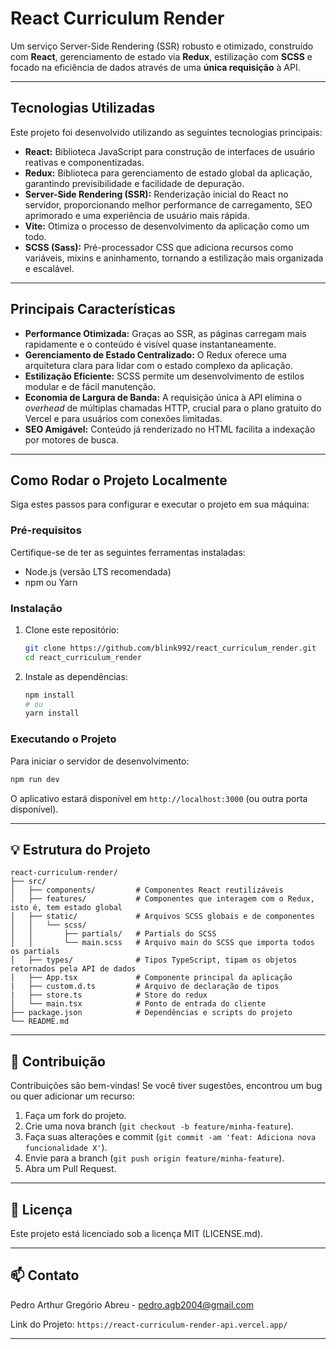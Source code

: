
# React Curriculum Render
Um serviço Server-Side Rendering (SSR) robusto e otimizado, construído com **React**, gerenciamento de estado via **Redux**, estilização com **SCSS** e focado na eficiência de dados através de uma **única requisição** à API.

-----

## Tecnologias Utilizadas

Este projeto foi desenvolvido utilizando as seguintes tecnologias principais:

  * **React:** Biblioteca JavaScript para construção de interfaces de usuário reativas e componentizadas.
  * **Redux:** Biblioteca para gerenciamento de estado global da aplicação, garantindo previsibilidade e facilidade de depuração.
  * **Server-Side Rendering (SSR):** Renderização inicial do React no servidor, proporcionando melhor performance de carregamento, SEO aprimorado e uma experiência de usuário mais rápida.
  * **Vite:** Otimiza o processo de desenvolvimento da aplicação como um todo.
  * **SCSS (Sass):** Pré-processador CSS que adiciona recursos como variáveis, mixins e aninhamento, tornando a estilização mais organizada e escalável.

-----

## Principais Características

  * **Performance Otimizada:** Graças ao SSR, as páginas carregam mais rapidamente e o conteúdo é visível quase instantaneamente.
  * **Gerenciamento de Estado Centralizado:** O Redux oferece uma arquitetura clara para lidar com o estado complexo da aplicação.
  * **Estilização Eficiente:** SCSS permite um desenvolvimento de estilos modular e de fácil manutenção.
  * **Economia de Largura de Banda:** A requisição única à API elimina o *overhead* de múltiplas chamadas HTTP, crucial para o plano gratuito do Vercel e para usuários com conexões limitadas.
  * **SEO Amigável:** Conteúdo já renderizado no HTML facilita a indexação por motores de busca.

-----

## Como Rodar o Projeto Localmente

Siga estes passos para configurar e executar o projeto em sua máquina:

### Pré-requisitos

Certifique-se de ter as seguintes ferramentas instaladas:

  * Node.js (versão LTS recomendada)
  * npm ou Yarn

### Instalação

1.  Clone este repositório:
    ```bash
    git clone https://github.com/blink992/react_curriculum_render.git
    cd react_curriculum_render
    ```
2.  Instale as dependências:
    ```bash
    npm install
    # ou
    yarn install
    ```

### Executando o Projeto

Para iniciar o servidor de desenvolvimento:

```bash
npm run dev
```

O aplicativo estará disponível em `http://localhost:3000` (ou outra porta disponível).

-----

## 💡 Estrutura do Projeto

```
react-curriculum-render/
├── src/
│   ├── components/         # Componentes React reutilizáveis
│   ├── features/           # Componentes que interagem com o Redux, isto é, tem estado global
│   ├── static/             # Arquivos SCSS globais e de componentes
│   │   └── scss/
│   │       ├── partials/   # Partials do SCSS
│   │       └── main.scss   # Arquivo main do SCSS que importa todos os partials
│   ├── types/              # Tipos TypeScript, tipam os objetos retornados pela API de dados
│   ├── App.tsx             # Componente principal da aplicação
|   ├── custom.d.ts         # Arquivo de declaração de tipos
|   ├── store.ts            # Store do redux
│   └── main.tsx            # Ponto de entrada do cliente
├── package.json            # Dependências e scripts do projeto
└── README.md
```

-----

## 🤝 Contribuição

Contribuições são bem-vindas\! Se você tiver sugestões, encontrou um bug ou quer adicionar um recurso:

1.  Faça um fork do projeto.
2.  Crie uma nova branch (`git checkout -b feature/minha-feature`).
3.  Faça suas alterações e commit (`git commit -am 'feat: Adiciona nova funcionalidade X'`).
4.  Envie para a branch (`git push origin feature/minha-feature`).
5.  Abra um Pull Request.

-----

## 📄 Licença

Este projeto está licenciado sob a licença MIT (LICENSE.md).

-----

## 📫 Contato

Pedro Arthur Gregório Abreu - pedro.agb2004@gmail.com

Link do Projeto: `https://react-curriculum-render-api.vercel.app/`

-----
